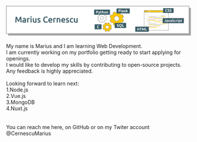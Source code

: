 ![GitHub Logo](/banner/Banner_Github.png)
</br> </br>
My name is Marius and I am learning Web Development.</br>
I am currently working on my portfolio getting ready to start applying for openings.
</br>
I would like to develop my skills by contributing to open-source projects. Any feedback is highly appreciated.</br>
</br>
Looking forward to learn next:</br>
1.Node.js</br>
2.Vue.js</br>
3.MongoDB</br>
4.Nuxt.js</br>
</br></br>
You can reach me here, on GitHub or on my Twiter account @CernescuMarius</br>
<!--
**mariuscernescu/mariuscernescu** is a ✨ _special_ ✨ repository because its `README.md` (this file) appears on your GitHub profile.

Here are some ideas to get you started:

- 🔭 I’m currently working on ...
- 🌱 I’m currently learning ...
- 👯 I’m looking to collaborate on ...
- 🤔 I’m looking for help with ...
- 💬 Ask me about ...
- 📫 How to reach me: ...
- 😄 Pronouns: ...
- ⚡ Fun fact: ...
-->
